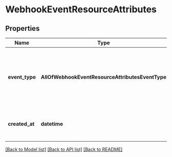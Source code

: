 # WebhookEventResourceAttributes

## Properties
Name | Type | Description | Notes
------------ | ------------- | ------------- | -------------
**event_type** | **AllOfWebhookEventResourceAttributesEventType** | The type of this event. This can be used to determine what action to take in response to the event.  | 
**created_at** | **datetime** | The date-time at which this event was generated.  | 

[[Back to Model list]](../README.md#documentation-for-models) [[Back to API list]](../README.md#documentation-for-api-endpoints) [[Back to README]](../README.md)

